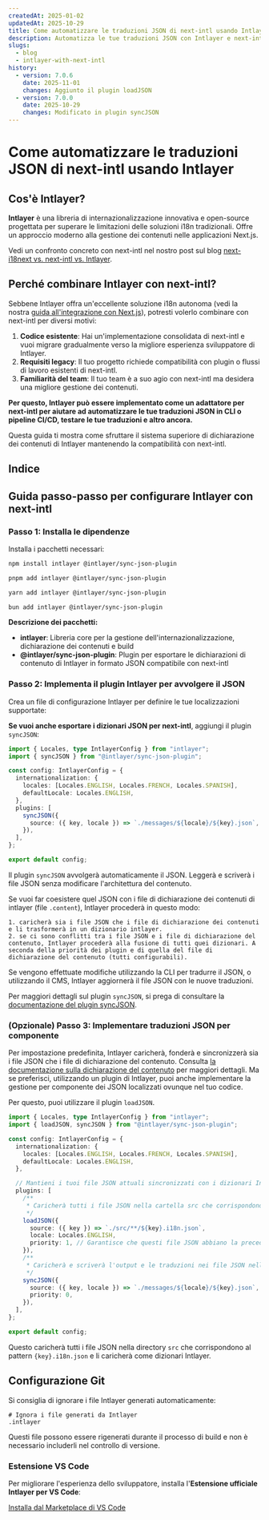 ```yaml
---
createdAt: 2025-01-02
updatedAt: 2025-10-29
title: Come automatizzare le traduzioni JSON di next-intl usando Intlayer
description: Automatizza le tue traduzioni JSON con Intlayer e next-intl per una migliore internazionalizzazione nelle applicazioni Next.js.
slugs:
  - blog
  - intlayer-with-next-intl
history:
  - version: 7.0.6
    date: 2025-11-01
    changes: Aggiunto il plugin loadJSON
  - version: 7.0.0
    date: 2025-10-29
    changes: Modificato in plugin syncJSON
---
```


# Come automatizzare le traduzioni JSON di next-intl usando Intlayer

## Cos'è Intlayer?

**Intlayer** è una libreria di internazionalizzazione innovativa e open-source progettata per superare le limitazioni delle soluzioni i18n tradizionali. Offre un approccio moderno alla gestione dei contenuti nelle applicazioni Next.js.

Vedi un confronto concreto con next-intl nel nostro post sul blog [next-i18next vs. next-intl vs. Intlayer](https://github.com/aymericzip/intlayer/blob/main/docs/blog/it/next-i18next_vs_next-intl_vs_intlayer.md).

## Perché combinare Intlayer con next-intl?

Sebbene Intlayer offra un'eccellente soluzione i18n autonoma (vedi la nostra [guida all'integrazione con Next.js](https://github.com/aymericzip/intlayer/blob/main/docs/docs/it/intlayer_with_nextjs_16.md)), potresti volerlo combinare con next-intl per diversi motivi:

1. **Codice esistente**: Hai un'implementazione consolidata di next-intl e vuoi migrare gradualmente verso la migliore esperienza sviluppatore di Intlayer.
2. **Requisiti legacy**: Il tuo progetto richiede compatibilità con plugin o flussi di lavoro esistenti di next-intl.
3. **Familiarità del team**: Il tuo team è a suo agio con next-intl ma desidera una migliore gestione dei contenuti.

**Per questo, Intlayer può essere implementato come un adattatore per next-intl per aiutare ad automatizzare le tue traduzioni JSON in CLI o pipeline CI/CD, testare le tue traduzioni e altro ancora.**

Questa guida ti mostra come sfruttare il sistema superiore di dichiarazione dei contenuti di Intlayer mantenendo la compatibilità con next-intl.

## Indice

<TOC/>

## Guida passo-passo per configurare Intlayer con next-intl

### Passo 1: Installa le dipendenze

Installa i pacchetti necessari:

```bash packageManager="npm"
npm install intlayer @intlayer/sync-json-plugin
```

```bash packageManager="pnpm"
pnpm add intlayer @intlayer/sync-json-plugin
```

```bash packageManager="yarn"
yarn add intlayer @intlayer/sync-json-plugin
```

```bash packageManager="bun"
bun add intlayer @intlayer/sync-json-plugin
```

**Descrizione dei pacchetti:**

- **intlayer**: Libreria core per la gestione dell'internazionalizzazione, dichiarazione dei contenuti e build
- **@intlayer/sync-json-plugin**: Plugin per esportare le dichiarazioni di contenuto di Intlayer in formato JSON compatibile con next-intl

### Passo 2: Implementa il plugin Intlayer per avvolgere il JSON

Crea un file di configurazione Intlayer per definire le tue localizzazioni supportate:

**Se vuoi anche esportare i dizionari JSON per next-intl**, aggiungi il plugin `syncJSON`:

```typescript fileName="intlayer.config.ts"
import { Locales, type IntlayerConfig } from "intlayer";
import { syncJSON } from "@intlayer/sync-json-plugin";

const config: IntlayerConfig = {
  internationalization: {
    locales: [Locales.ENGLISH, Locales.FRENCH, Locales.SPANISH],
    defaultLocale: Locales.ENGLISH,
  },
  plugins: [
    syncJSON({
      source: ({ key, locale }) => `./messages/${locale}/${key}.json`,
    }),
  ],
};

export default config;
```

Il plugin `syncJSON` avvolgerà automaticamente il JSON. Leggerà e scriverà i file JSON senza modificare l'architettura del contenuto.

Se vuoi far coesistere quel JSON con i file di dichiarazione dei contenuti di intlayer (file `.content`), Intlayer procederà in questo modo:

    1. caricherà sia i file JSON che i file di dichiarazione dei contenuti e li trasformerà in un dizionario intlayer.
    2. se ci sono conflitti tra i file JSON e i file di dichiarazione del contenuto, Intlayer procederà alla fusione di tutti quei dizionari. A seconda della priorità dei plugin e di quella del file di dichiarazione del contenuto (tutti configurabili).

Se vengono effettuate modifiche utilizzando la CLI per tradurre il JSON, o utilizzando il CMS, Intlayer aggiornerà il file JSON con le nuove traduzioni.

Per maggiori dettagli sul plugin `syncJSON`, si prega di consultare la [documentazione del plugin syncJSON](https://github.com/aymericzip/intlayer/blob/main/docs/docs/it/plugins/sync-json.md).

### (Opzionale) Passo 3: Implementare traduzioni JSON per componente

Per impostazione predefinita, Intlayer caricherà, fonderà e sincronizzerà sia i file JSON che i file di dichiarazione del contenuto. Consulta [la documentazione sulla dichiarazione del contenuto](https://github.com/aymericzip/intlayer/blob/main/docs/docs/it/dictionary/content_file.md) per maggiori dettagli. Ma se preferisci, utilizzando un plugin di Intlayer, puoi anche implementare la gestione per componente dei JSON localizzati ovunque nel tuo codice.

Per questo, puoi utilizzare il plugin `loadJSON`.

```ts fileName="intlayer.config.ts"
import { Locales, type IntlayerConfig } from "intlayer";
import { loadJSON, syncJSON } from "@intlayer/sync-json-plugin";

const config: IntlayerConfig = {
  internationalization: {
    locales: [Locales.ENGLISH, Locales.FRENCH, Locales.SPANISH],
    defaultLocale: Locales.ENGLISH,
  },

  // Mantieni i tuoi file JSON attuali sincronizzati con i dizionari Intlayer
  plugins: [
    /**
     * Caricherà tutti i file JSON nella cartella src che corrispondono al pattern {key}.i18n.json
     */
    loadJSON({
      source: ({ key }) => `./src/**/${key}.i18n.json`,
      locale: Locales.ENGLISH,
      priority: 1, // Garantisce che questi file JSON abbiano la precedenza sui file in `./locales/en/${key}.json`
    }),
    /**
     * Caricherà e scriverà l'output e le traduzioni nei file JSON nella directory delle localizzazioni
     */
    syncJSON({
      source: ({ key, locale }) => `./messages/${locale}/${key}.json`,
      priority: 0,
    }),
  ],
};

export default config;
```

Questo caricherà tutti i file JSON nella directory `src` che corrispondono al pattern `{key}.i18n.json` e li caricherà come dizionari Intlayer.

## Configurazione Git

Si consiglia di ignorare i file Intlayer generati automaticamente:

```plaintext fileName=".gitignore"
# Ignora i file generati da Intlayer
.intlayer
```

Questi file possono essere rigenerati durante il processo di build e non è necessario includerli nel controllo di versione.

### Estensione VS Code

Per migliorare l'esperienza dello sviluppatore, installa l'**Estensione ufficiale Intlayer per VS Code**:

[Installa dal Marketplace di VS Code](https://marketplace.visualstudio.com/items?itemName=intlayer.intlayer-vs-code-extension)
